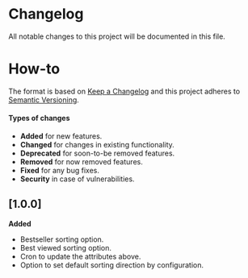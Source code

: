 Changelog
====================
All notable changes to this project will be documented in this file.

How-to
====================

The format is based on [Keep a Changelog](http://keepachangelog.com/en/1.0.0/)
and this project adheres to [Semantic Versioning](http://semver.org/spec/v2.0.0.html).

#### Types of changes
- **Added** for new features.
- **Changed** for changes in existing functionality.
- **Deprecated** for soon-to-be removed features.
- **Removed** for now removed features.
- **Fixed** for any bug fixes.
- **Security** in case of vulnerabilities.

## [1.0.0]

**Added**

- Bestseller sorting option.
- Best viewed sorting option.
- Cron to update the attributes above.
- Option to set default sorting direction by configuration.

